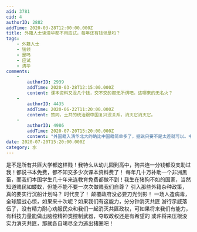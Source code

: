 ```yaml
---
aid: 3781
cid: 4
authorID: 2882
addTime: 2020-03-28T12:00:00.000Z
title: 外籍人士读清华都不用应试，每年还有钱领是吗？
tags:
    - 外籍人士
    - 钱领
    - 是吗
    - 应试
    - 清华
comments:
    -
        authorID: 2939
        addTime: 2020-03-28T12:15:00.000Z
        content: 课本资料又没几个钱，交不交的都无所谓吧。这哪来的无名火？
    -
        authorID: 4435
        addTime: 2020-06-22T11:20:00.000Z
        content: 赞同，土共的统治跟中国复兴没关系，消灭它消灭它。
    -
        authorID: 4986
        addTime: 2020-07-20T15:20:00.000Z
        content: "外国籍入清华北大的确比中国籍简单多了，据说只要不是太差就可以。中国给外国本科生的奖学金大概每人10万左右\n\n中国学生留学外国读本科，外国学校学费是很贵的；外国学生到中国读本科，中国学校奖学金是很高的。这正体现了中国伟大的国际主义精神和社会主义的优越性，体现了共产党执政为民\U0001F636"
date: 2020-07-20T15:20:00.000Z
category: 水
---
```


是不是所有共匪大学都这样贱！我特么从幼儿园到高中，狗共连一分钱都没支助过我！都说书本免费，都不知交多少次课本资料费了！ 每年几十万补助一个非洲黑畜，而我们本国学生几十年来连教育免费都做不到！我生在猪狗不如的国家，当然知道贱民如蝼蚁，但能不能不要一次次做贱我们自尊？ 引入那些外籍杂种政策，真的要实行沉船计划吗？ 时代变了！ 颠覆政府没必要刀光剑影！ 一场人造病毒，全球胆战心惊，如果来十次呢？如果我们有这能力，分分钟消灭共匪 游行示威落伍了，没有精力耐心劝服民众和我们一起消灭共匪政权，可如果将来我们有能力，有科技力量能做出脑控精神类控制武器，夺取政权还是有希望的 或许将来压根没实力消灭共匪，那就各自竭尽全力逃出猪圈吧！
